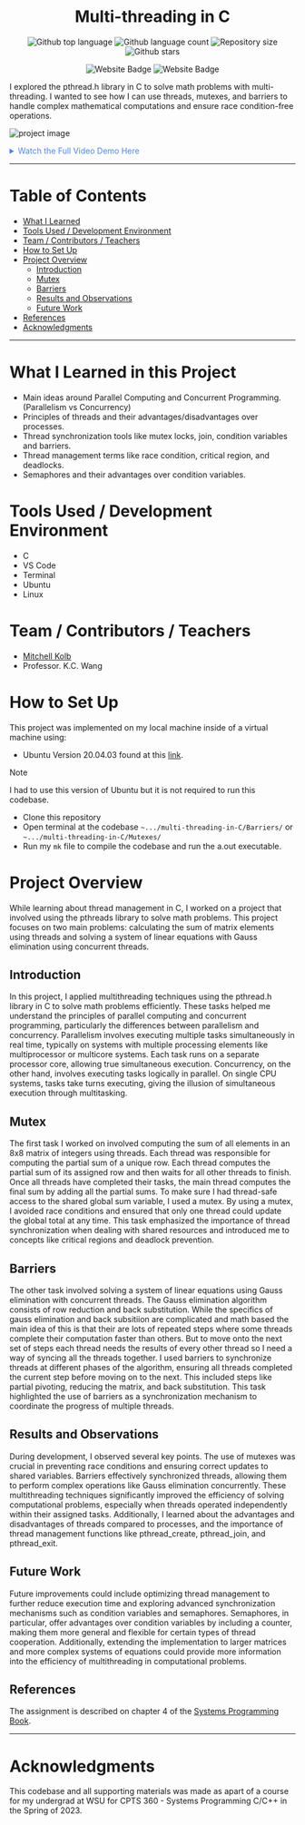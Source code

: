 


<h1 align="center">Multi-threading in C</h1>

<p align="center">
  <img alt="Github top language" src="https://img.shields.io/github/languages/top/mitchellkolb/threading-in-C?color=01518D">

  <img alt="Github language count" src="https://img.shields.io/github/languages/count/mitchellkolb/threading-in-C?color=01518D">

  <img alt="Repository size" src="https://img.shields.io/github/repo-size/mitchellkolb/threading-in-C?color=01518D">

  <img alt="Github stars" src="https://img.shields.io/github/stars/mitchellkolb/threading-in-C?color=01518D" />
</p>

<p align="center">
<img
    src="https://img.shields.io/badge/Programming Language-%2300599b?style=for-the-badge&logo=C&logoColor=white"
    alt="Website Badge" />
<img
    src="https://img.shields.io/badge/Linux-D5A72A?style=for-the-badge&logo=Linux&logoColor=white"
    alt="Website Badge" />
</p>

I explored the pthread.h library in C to solve math problems with multi-threading. I wanted to see how I can use threads, mutexes, and barriers to handle complex mathematical computations and ensure race condition-free operations.  



![project image](resources/mult-threading-gif.gif)

<details>
<summary style="color:#5087dd">Watch the Full Video Demo Here</summary>

[![Full Video Demo Here](https://img.youtube.com/vi/VidKEY/0.jpg)](https://www.youtube.com/watch?v=VidKEY)

</details>

---


# Table of Contents
- [What I Learned](#what-i-learned-in-this-project)
- [Tools Used / Development Environment](#tools-used--development-environment)
- [Team / Contributors / Teachers](#team--contributors--teachers)
- [How to Set Up](#how-to-set-up)
- [Project Overview](#project-overview)
  - [Introduction](#introduction)
  - [Mutex](#mutex)
  - [Barriers](#barriers)
  - [Results and Observations](#results-and-observations)
  - [Future Work](#future-work)
- [References](#references)
- [Acknowledgments](#acknowledgments)

---




# What I Learned in this Project
- Main ideas around Parallel Computing and Concurrent Programming. (Parallelism vs Concurrency)
- Principles of threads and their advantages/disadvantages over processes.
- Thread synchronization tools like mutex locks, join, condition variables and barriers. 
- Thread management terms like race condition, critical region, and deadlocks.
- Semaphores and their advantages over condition variables.




# Tools Used / Development Environment
- C
- VS Code
- Terminal
- Ubuntu
- Linux





# Team / Contributors / Teachers
- [Mitchell Kolb](https://github.com/mitchellkolb)
- Professor. K.C. Wang





# How to Set Up
This project was implemented on my local machine inside of a virtual machine using:
- Ubuntu Version 20.04.03 found at this [link](http://lt.releases.ubuntu.com/20.04.3/).
> [!NOTE]
> I had to use this version of Ubuntu but it is not required to run this codebase. 
- Clone this repository 
- Open terminal at the codebase `~.../multi-threading-in-C/Barriers/` or `~.../multi-threading-in-C/Mutexes/`
- Run my `mk` file to compile the codebase and run the a.out executable.





# Project Overview
While learning about thread management in C, I worked on a project that involved using the pthreads library to solve math problems. This project focuses on two main problems: calculating the sum of matrix elements using threads and solving a system of linear equations with Gauss elimination using concurrent threads.

## Introduction
In this project, I applied multithreading techniques using the pthread.h library in C to solve math problems efficiently. These tasks helped me understand the principles of parallel computing and concurrent programming, particularly the differences between parallelism and concurrency. Parallelism involves executing multiple tasks simultaneously in real time, typically on systems with multiple processing elements like multiprocessor or multicore systems. Each task runs on a separate processor core, allowing true simultaneous execution. Concurrency, on the other hand, involves executing tasks logically in parallel. On single CPU systems, tasks take turns executing, giving the illusion of simultaneous execution through multitasking. 

## Mutex
The first task I worked on involved computing the sum of all elements in an 8x8 matrix of integers using threads. Each thread was responsible for computing the partial sum of a unique row. Each thread computes the partial sum of its assigned row and then waits for all other threads to finish. Once all threads have completed their tasks, the main thread computes the final sum by adding all the partial sums. To make sure I had thread-safe access to the shared global sum variable, I used a mutex. By using a mutex, I avoided race conditions and ensured that only one thread could update the global total at any time. This task emphasized the importance of thread synchronization when dealing with shared resources and introduced me to concepts like critical regions and deadlock prevention.

## Barriers
The other task involved solving a system of linear equations using Gauss elimination with concurrent threads. The Gauss elimination algorithm consists of row reduction and back substitution. While the specifics of gauss elimination and back subsitiion are complicated and math based the main idea of this is that their are lots of repeated steps where some threads complete their computation faster than others. But to move onto the next set of steps each thread needs the results of every other thread so I need a way of syncing all the threads together. I used barriers to synchronize threads at different phases of the algorithm, ensuring all threads completed the current step before moving on to the next. This included steps like partial pivoting, reducing the matrix, and back substitution. This task highlighted the use of barriers as a synchronization mechanism to coordinate the progress of multiple threads.

## Results and Observations
During development, I observed several key points. The use of mutexes was crucial in preventing race conditions and ensuring correct updates to shared variables. Barriers effectively synchronized threads, allowing them to perform complex operations like Gauss elimination concurrently. These multithreading techniques significantly improved the efficiency of solving computational problems, especially when threads operated independently within their assigned tasks. Additionally, I learned about the advantages and disadvantages of threads compared to processes, and the importance of thread management functions like pthread_create, pthread_join, and pthread_exit.

## Future Work
Future improvements could include optimizing thread management to further reduce execution time and exploring advanced synchronization mechanisms such as condition variables and semaphores. Semaphores, in particular, offer advantages over condition variables by including a counter, making them more general and flexible for certain types of thread cooperation. Additionally, extending the implementation to larger matrices and more complex systems of equations could provide more information into the efficiency of multithreading in computational problems.

## References
The assignment is described on chapter 4 of the [Systems Programming Book](https://link.springer.com/book/10.1007/978-3-319-92429-8).



--- 
# Acknowledgments
This codebase and all supporting materials was made as apart of a course for my undergrad at WSU for CPTS 360 - Systems Programming C/C++ in the Spring of 2023. 

